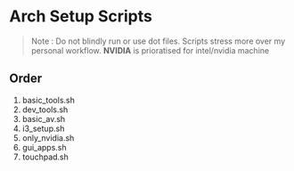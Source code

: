 # Arch Setup Scripts

> Note : Do not blindly run or use dot files.
> Scripts stress more over my personal workflow.
> **NVIDIA** is prioratised for intel/nvidia machine

## Order

1. basic_tools.sh
2. dev_tools.sh
3. basic_av.sh
4. i3_setup.sh
5. only_nvidia.sh
6. gui_apps.sh
7. touchpad.sh
